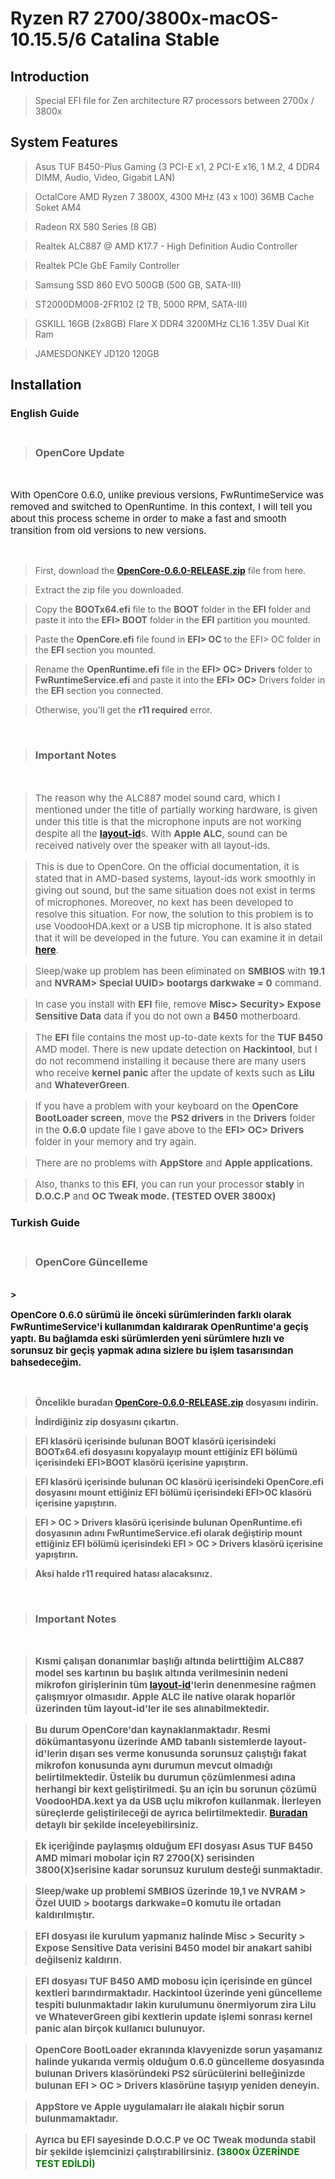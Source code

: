 # Ryzen R7 2700/3800x-macOS-10.15.5/6 Catalina Stable

## Introduction

> Special EFI file for Zen architecture R7 processors between 2700x / 3800x

## System Features

>Asus TUF B450-Plus Gaming (3 PCI-E x1, 2 PCI-E x16, 1 M.2, 4 DDR4 DIMM, Audio, Video, Gigabit LAN) 

>OctalCore AMD Ryzen 7 3800X, 4300 MHz (43 x 100) 36MB Cache Soket AM4 

>Radeon RX 580 Series (8 GB) 

>Realtek ALC887 @ AMD K17.7 - High Definition Audio Controller 

>Realtek PCIe GbE Family Controller 

>Samsung SSD 860 EVO 500GB (500 GB, SATA-III)

>ST2000DM008-2FR102 (2 TB, 5000 RPM, SATA-III)

>GSKILL 16GB (2x8GB) Flare X DDR4 3200MHz CL16 1.35V Dual Kit Ram

>JAMESDONKEY JD120 120GB

## Installation
  ### English Guide <br><br>
> ### OpenCore Update
</br>
<p style="font-size: 15px">With OpenCore 0.6.0, unlike previous versions, FwRuntimeService was removed and switched to OpenRuntime. In this context, I will tell you about this process scheme in order to make a fast and smooth transition from old versions to new versions.</p><br>

>First, download the <b><a href="https://github.com/acidanthera/OpenCorePkg/releases" target="_blank">OpenCore-0.6.0-RELEASE.zip</a></b> file from here.

>Extract the zip file you downloaded.

>Copy the <b>BOOTx64.efi</b> file to the <b>BOOT</b> folder in the <b>EFI</b> folder and paste it into the <b>EFI> BOOT</b> folder in the <b>EFI</b> partition you mounted.

>Paste the <b>OpenCore.efi</b> file found in <b>EFI> OC</b> to the EFI> OC folder in the <b>EFI</b> section you mounted.

>Rename the <b>OpenRuntime.efi</b> file in the <b>EFI> OC> Drivers</b> folder to <b>FwRuntimeService.efi</b> and paste it into the <b>EFI> OC></b> Drivers folder in the <b>EFI</b> section you connected.

>Otherwise, you'll get the <b>r11 required</b> error.

<br>

>### Important Notes
<br/>

><p style="font-size: 15px">The reason why the ALC887 model sound card, which I mentioned under the title of partially working hardware, is given under this title is that the microphone inputs are not working despite all the <b><a href="https://github.com/acidanthera/applealc/wiki/supported-codecs" target="_blank">layout-id</a></b>s. With <b>Apple ALC</b>, sound can be received natively over the speaker with all layout-ids.</p>


><p style="font-size: 15px">This is due to OpenCore. On the official documentation, it is stated that in AMD-based systems, layout-ids work smoothly in giving out sound, but the same situation does not exist in terms of microphones. Moreover, no kext has been developed to resolve this situation. For now, the solution to this problem is to use VoodooHDA.kext or a USB tip microphone. It is also stated that it will be developed in the future. You can examine it in detail <a href="https://dortania.github.io/OpenCore-Post-Install/universal/audio.html#no-mic-on-amd" target="_blank"><b>here</b></a>.</p>

><p style="font-size: 15px">Sleep/wake up problem has been eliminated on <b>SMBIOS</b> with <b>19.1</b> and <b>NVRAM> Special UUID> bootargs darkwake = 0</b> command.

><p style="font-size: 15px">In case you install with <b>EFI</b> file, remove <b>Misc> Security> Expose Sensitive Data</b> data if you do not own a <b>B450</b> motherboard.

><p style="font-size: 15px">The <b>EFI</b> file contains the most up-to-date kexts for the <b>TUF B450</b> AMD model. There is new update detection on <b>Hackintool</b>, but I do not recommend installing it because there are many users who receive <b>kernel panic</b> after the update of kexts such as <b>Lilu</b> and <b>WhateverGreen</b>.


><p style="font-size: 15px">If you have a problem with your keyboard on the <b>OpenCore BootLoader screen</b>, move the <b>PS2 drivers</b> in the <b>Drivers</b> folder in the <b>0.6.0</b> update file I gave above to the <b>EFI> OC> Drivers</b> folder in your memory and try again.

><p style="font-size: 15px">There are no problems with <b>AppStore</b> and <b>Apple applications.</b>

><p style="font-size: 15px">Also, thanks to this <b>EFI</b>, you can run your processor <b>stably</b> in <b>D.O.C.P</b> and <b>OC Tweak mode.<b/> <b>(TESTED OVER 3800x)</b>
  
### Turkish Guide <br><br>
> ### OpenCore Güncelleme
</br>
><p style="font-size: 15px">OpenCore 0.6.0 sürümü ile önceki sürümlerinden farklı olarak FwRuntimeService'i kullanımdan kaldırarak OpenRuntime'a geçiş yaptı. Bu bağlamda eski sürümlerden yeni sürümlere hızlı ve sorunsuz bir geçiş yapmak adına sizlere bu işlem tasarısından bahsedeceğim.</p><br>

> Öncelikle buradan <b><a href="https://github.com/acidanthera/OpenCorePkg/releases" target="_blank">OpenCore-0.6.0-RELEASE.zip</a></b> dosyasını indirin.

>İndirdiğiniz zip dosyasını çıkartın.

><b>EFI</b> klasörü içerisinde bulunan <b>BOOT</b> klasörü içerisindeki <b>BOOTx64.efi</b> dosyasını kopyalayıp mount ettiğiniz <b>EFI</b> bölümü içerisindeki <b>EFI>BOOT </b> klasörü içerisine yapıştırın.

>EFI klasörü içerisinde bulunan OC klasörü içerisindeki OpenCore.efi dosyasını mount ettiğiniz EFI bölümü içerisindeki EFI>OC klasörü içerisine yapıştırın.

><b>EFI > OC > Drivers </b>klasörü içerisinde bulunan <b>OpenRuntime.efi</b> dosyasının adını <b>FwRuntimeService.efi </b>olarak değiştirip mount ettiğiniz EFI bölümü içerisindeki <b>EFI > OC > Drivers</b> klasörü içerisine yapıştırın. 

>Aksi halde <b>r11 required</b> hatası alacaksınız.

<br>


>### Important Notes
<br/>

><p style="font-size: 15px">Kısmi çalışan donanımlar başlığı altında belirttiğim <b>ALC887</b> model ses kartının bu başlık altında verilmesinin nedeni mikrofon girişlerinin tüm <b><a href="https://github.com/acidanthera/applealc/wiki/supported-codecs" target="_blank">layout-id</a></b>'lerin denenmesine rağmen çalışmıyor olmasıdır. <b>Apple ALC</b> ile <b>native</b> olarak hoparlör üzerinden tüm <b>layout-id</b>'ler ile ses alınabilmektedir.</p>

> <p style="font-size: 15px">Bu durum <b>OpenCore</b>'dan kaynaklanmaktadır. 
>Resmi dökümantasyonu üzerinde  <b>AMD</b> tabanlı sistemlerde layout-id'lerin dışarı ses verme konusunda sorunsuz çalıştığı fakat mikrofon konusunda aynı durumun mevcut olmadığı belirtilmektedir. Üstelik bu durumun çözümlenmesi adına herhangi bir kext geliştirilmedi. Şu an için bu sorunun çözümü <b>VoodooHDA.kext</b> ya da <b>USB</b> uçlu mikrofon kullanmak. İlerleyen süreçlerde geliştirileceği de ayrıca belirtilmektedir. <a href="https://dortania.github.io/OpenCore-Post-Install/universal/audio.html#no-mic-on-amd" target="_blank"><b>Buradan</b></a> detaylı bir şekilde inceleyebilirsiniz.</p>

> <p style="font-size: 15px">Ek içeriğinde paylaşmış olduğum <b>EFI</b> dosyası <b>Asus TUF B450</b> AMD mimari mobolar için <b>R7 2700(X)</b> serisinden <b>3800(X)</b>serisine kadar sorunsuz kurulum desteği sunmaktadır.

> <p style="font-size: 15px"><b>Sleep/wake up</b> problemi <b>SMBIOS</b> üzerinde <b>19,1</b> ve <b>NVRAM > Özel UUID > bootargs darkwake=0</b> komutu ile ortadan kaldırılmıştır.

> <p style="font-size: 15px"><b>EFI</b> dosyası ile kurulum yapmanız halinde <b>Misc > Security > Expose Sensitive Data</b> verisini <b>B450</b> model bir anakart sahibi değilseniz kaldırın.

> <p style="font-size: 15px"><b>EFI</b> dosyası TUF B450 AMD mobosu için içerisinde en güncel kextleri barındırmaktadır. <b>Hackintool</b> üzerinde yeni güncelleme tespiti bulunmaktadır lakin kurulumunu önermiyorum zira <b>Lilu</b> ve <b>WhateverGreen</b> gibi kextlerin update işlemi sonrası <b>kernel panic</b> alan birçok kullanıcı bulunuyor.

> <p style="font-size: 15px"><b>OpenCore BootLoader </b> ekranında klavyenizde sorun yaşamanız halinde yukarıda vermiş olduğum <b>0.6.0</b> güncelleme dosyasında bulunan <b>Drivers</b> klasöründeki <b>PS2</b> sürücülerini belleğinizde bulunan <b>EFI > OC > Drivers</b> klasörüne taşıyıp yeniden deneyin.

> <p style="font-size: 15px"><b>AppStore</b> ve <b>Apple uygulamaları</b> ile alakalı hiçbir sorun bulunmamaktadır.

> <p style="font-size: 15px">Ayrıca bu <b>EFI</b> sayesinde <b>D.O.C.P</b> ve <b>OC Tweak</b> modunda stabil bir şekilde işlemcinizi çalıştırabilirsiniz. <b style="color: green;">(3800x ÜZERİNDE TEST EDİLDİ)</b>

